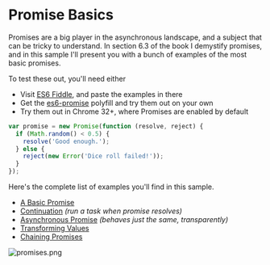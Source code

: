 # Promise Basics

Promises are a big player in the asynchronous landscape, and a subject that can be tricky to understand. In section 6.3 of the book I demystify promises, and in this sample I'll present you with a bunch of examples of the most basic promises.

To test these out, you'll need either

- Visit [ES6 Fiddle][5], and paste the examples in there
- Get the [es6-promise][6] polyfill and try them out on your own
- Try them out in Chrome 32+, where Promises are enabled by default

```js
var promise = new Promise(function (resolve, reject) {
  if (Math.random() < 0.5) {
    resolve('Good enough.');
  } else {
    reject(new Error('Dice roll failed!'));
  }
});
```

Here's the complete list of examples you'll find in this sample.

- [A Basic Promise][1]
- [Continuation][2] _(run a task when promise resolves)_
- [Asynchronous Promise][3] _(behaves just the same, transparently)_
- [Transforming Values][7]
- [Chaining Promises][8]

![promises.png][4]

[1]: https://github.com/bevacqua/buildfirst/tree/master/ch06/08_promise-basics/01_basic.js
[2]: https://github.com/bevacqua/buildfirst/tree/master/ch06/08_promise-basics/02_thenable.js
[3]: https://github.com/bevacqua/buildfirst/tree/master/ch06/08_promise-basics/03_async-promise.js
[4]: https://raw.github.com/bevacqua/buildfirst/master/images/promises.png
[5]: http://www.es6fiddle.net/ "ES6 Fiddle Online"
[6]: https://github.com/jakearchibald/es6-promise "ES6 Promise Polyfill by Jake Archibald"
[7]: https://github.com/bevacqua/buildfirst/tree/master/ch06/08_promise-basics/04_transforming-values.js
[8]: https://github.com/bevacqua/buildfirst/tree/master/ch06/08_promise-basics/05_chaining-promises.js
